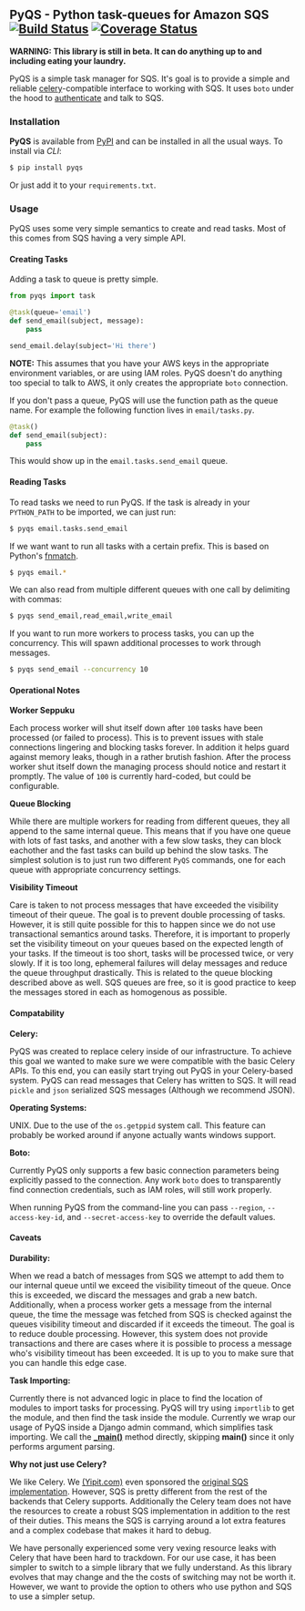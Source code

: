 ## PyQS - Python task-queues for Amazon SQS [![Build Status](https://travis-ci.org/spulec/PyQS.svg?branch=master)](https://travis-ci.org/spulec/PyQS) [![Coverage Status](https://coveralls.io/repos/spulec/PyQS/badge.svg?branch=master&service=github)](https://coveralls.io/github/spulec/PyQS?branch=master)

**WARNING: This library is still in beta. It can do anything up to and including eating your laundry.**

PyQS is a simple task manager for SQS.  It's goal is to provide a simple and reliable [celery](https://pypi.python.org/pypi/celery)-compatible interface to working with SQS.  It uses `boto` under the hood to [authenticate](https://boto.readthedocs.org/en/latest/boto_config_tut.html) and talk to SQS.

### Installation

**PyQS** is available from [PyPI](https://pypi.python.org/) and can be installed in all the usual ways.  To install via *CLI*:

```bash
$ pip install pyqs
```

Or just add it to your `requirements.txt`.

### Usage

PyQS uses some very simple semantics to create and read tasks.  Most of this comes from SQS having a very simple API.

#### Creating Tasks

Adding a task to queue is pretty simple.

```python
from pyqs import task

@task(queue='email')
def send_email(subject, message):
    pass

send_email.delay(subject='Hi there')
```
**NOTE:** This assumes that you have your AWS keys in the appropriate environment variables, or are using IAM roles. PyQS doesn't do anything too special to talk to AWS, it only creates the appropriate `boto` connection.

If you don't pass a queue, PyQS will use the function path as the queue name. For example the following function lives in `email/tasks.py`.

```python
@task()
def send_email(subject):
    pass
```

This would show up in the `email.tasks.send_email` queue.


#### Reading Tasks

To read tasks we need to run PyQS.  If the task is already in your `PYTHON_PATH` to be imported, we can just run:

```bash
$ pyqs email.tasks.send_email
```

If we want want to run all tasks with a certain prefix. This is based on Python's [fnmatch](http://docs.python.org/2/library/fnmatch.html).

```bash
$ pyqs email.*
```

We can also read from multiple different queues with one call by delimiting with commas:

```bash
$ pyqs send_email,read_email,write_email
```

If you want to run more workers to process tasks, you can up the concurrency.  This will spawn additional processes to work through messages.

```bash
$ pyqs send_email --concurrency 10
```

#### Operational Notes

**Worker Seppuku**

Each process worker will shut itself down after `100` tasks have been processed (or failed to process).  This is to prevent issues with stale connections lingering and blocking tasks forever.  In addition it helps guard against memory leaks, though in a rather brutish fashion.  After the process worker shut itself down the managing process should notice and restart it promptly.  The value of `100` is currently hard-coded, but could be configurable.

**Queue Blocking**

While there are multiple workers for reading from different queues, they all append to the same internal queue.  This means that if you have one queue with lots of fast tasks, and another with a few slow tasks, they can block eachother and the fast tasks can build up behind the slow tasks.  The simplest solution is to just run two different `PyQS` commands, one for each queue with appropriate concurrency settings.

**Visibility Timeout**

Care is taken to not process messages that have exceeded the visibility timeout of their queue.  The goal is to prevent double processing of tasks.  However, it is still quite possible for this to happen since we do not use transactional semantics around tasks.  Therefore, it is important to properly set the visibility timeout on your queues based on the expected length of your tasks. If the timeout is too short, tasks will be processed twice, or very slowly.  If it is too long, ephemeral failures will delay messages and reduce the queue throughput drastically.  This is related to the queue blocking described above as well.  SQS queues are free, so it is good practice to keep the messages stored in each as homogenous as possible.

#### Compatability

**Celery:**

PyQS was created to replace celery inside of our infrastructure.  To achieve this goal we wanted to make sure we were compatible with the basic Celery APIs.  To this end, you can easily start trying out PyQS in your Celery-based system.  PyQS can read messages that Celery has written to SQS. It will read `pickle` and `json` serialized SQS messages (Although we recommend JSON).

**Operating Systems:**

UNIX.  Due to the use of the `os.getppid` system call.  This feature can probably be worked around if anyone actually wants windows support.

**Boto:**

Currently PyQS only supports a few basic connection parameters being explicitly passed to the connection. Any work `boto` does to transparently find connection credentials, such as IAM roles, will still work properly.

When running PyQS from the command-line you can pass `--region`, `--access-key-id`, and `--secret-access-key` to override the default values.

#### Caveats

**Durability:**

When we read a batch of messages from SQS we attempt to add them to our internal queue until we exceed the visibility timeout of the queue.  Once this is exceeded, we discard the messages and grab a new batch.  Additionally, when a process worker gets a message from the internal queue, the time the message was fetched from SQS is checked against the queues visibility timeout and discarded if it exceeds the timeout. The goal is to reduce double processing.  However, this system does not provide transactions and there are cases where it is possible to process a message who's visibility timeout has been exceeded.  It is up to you to make sure that you can handle this edge case.

**Task Importing:**

Currently there is not advanced logic in place to find the location of modules to import tasks for processing.  PyQS will try using `importlib` to get the module, and then find the task inside the module.  Currently we wrap our usage of PyQS inside a Django admin command, which simplifies task importing.  We call the [**_main()**](https://github.com/spulec/PyQS/blob/master/pyqs/main.py#L53) method directly, skipping **main()** since it only performs argument parsing.

**Why not just use Celery?**

We like Celery.  We [(Yipit.com)](http://yipit.com/about/team/) even sponsored the [original SQS implementation](https://github.com/celery/kombu/commit/1ab629c23c85aeabf5a4c9a6bb570e8da822c3a6). However, SQS is pretty different from the rest of the backends that Celery supports.  Additionally the Celery team does not have the resources to create a robust SQS implementation in addition to the rest of their duties.  This means the SQS is carrying around a lot extra features and a complex codebase that makes it hard to debug.

We have personally experienced some very vexing resource leaks with Celery that have been hard to trackdown.  For our use case, it has been simpler to switch to a simple library that we fully understand.  As this library evolves that may change and the the costs of switching may not be worth it.  However, we want to provide the option to others who use python and SQS to use a simpler setup.
